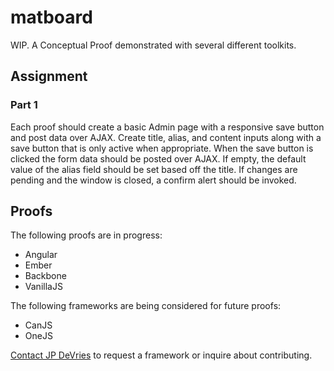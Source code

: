 matboard
========

WIP. A Conceptual Proof demonstrated with several different toolkits.
 
## Assignment
### Part 1
Each proof should create a basic Admin page with a responsive save button and post data over AJAX. Create title, alias, and content inputs along with a save button that is only active when appropriate. When the save button is clicked the form data should be posted over AJAX.
If empty, the default value of the alias field should be set based off the title. If changes are pending and the window is closed, a confirm alert should be invoked.

## Proofs
The following proofs are in progress:
 - Angular
 - Ember
 - Backbone
 - VanillaJS

The following frameworks are being considered for future proofs:
 - CanJS
 - OneJS

[Contact JP DeVries](mailto:jp@modx.com) to request a framework or inquire about contributing.